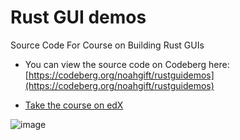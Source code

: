 # Rust GUI demos
Source Code For Course on Building Rust GUIs

* You can view the source code on Codeberg here: [https://codeberg.org/noahgift/rustguidemos](https://codeberg.org/noahgift/rustguidemos)

* [Take the course on edX](https://www.edx.org/learn/computer-science/pragmatic-ai-labs-rust-gui-development-for-linux)

![image](https://github.com/user-attachments/assets/2db1deef-693b-4f95-986a-dcb18ea27987)


